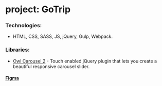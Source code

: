 # project: GoTrip

### Technologies:
* HTML, CSS, SASS, JS, jQuery, Gulp, Webpack.

### Libraries:
* [Owl Carousel 2](https://owlcarousel2.github.io/OwlCarousel2/) - Touch enabled jQuery plugin that lets you create a beautiful responsive carousel slider.

#### [Figma](https://www.figma.com/file/w3Bb1v9Vq08lIoiIYLPegP/GoTrip?node-id=0%3A1&mode=dev)